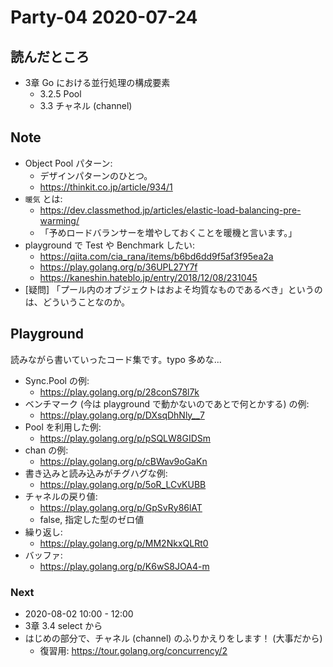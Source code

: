 # Party-04 2020-07-24
## 読んだところ
- 3章 Go における並行処理の構成要素
    - 3.2.5 Pool
    - 3.3 チャネル (channel)
    
## Note
- Object Pool パターン:
    - デザインパターンのひとつ。
    - https://thinkit.co.jp/article/934/1
- `暖気` とは:
    - https://dev.classmethod.jp/articles/elastic-load-balancing-pre-warming/
    - 「予めロードバランサーを増やしておくことを暖機と言います。」    
- playground で Test や Benchmark したい:
    - https://qiita.com/cia_rana/items/b6bd6dd9f5af3f95ea2a
    - https://play.golang.org/p/36UPL27Y7f
    - https://kaneshin.hateblo.jp/entry/2018/12/08/231045
- [疑問] 「プール内のオブジェクトはおよそ均質なものであるべき」というのは、どういうことなのか。

## Playground
読みながら書いていったコード集です。typo 多めな...
- Sync.Pool の例:
    - https://play.golang.org/p/28conS78l7k
- ベンチマーク (今は playground で動かないのであとで何とかする) の例:
    - https://play.golang.org/p/DXsqDhNly__7
- Pool を利用した例:
    - https://play.golang.org/p/pSQLW8GIDSm
- chan の例:
    - https://play.golang.org/p/cBWav9oGaKn
- 書き込みと読み込みがチグハグな例:
    - https://play.golang.org/p/5oR_LCvKUBB
- チャネルの戻り値:
    - https://play.golang.org/p/GpSvRy86lAT
    - false, 指定した型のゼロ値
- 繰り返し:
    - https://play.golang.org/p/MM2NkxQLRt0
- バッファ:
    - https://play.golang.org/p/K6wS8JOA4-m

### Next
- 2020-08-02 10:00 - 12:00
- 3章 3.4 select から
- はじめの部分で、チャネル (channel) のふりかえりをします！ (大事だから)
    - 復習用: https://tour.golang.org/concurrency/2
